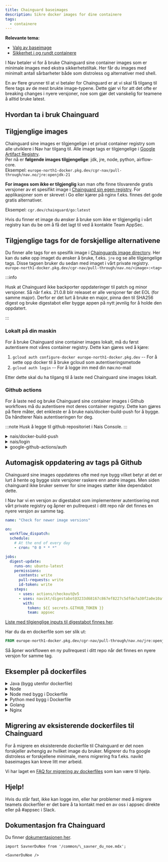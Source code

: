 ```yaml
---
title: Chainguard baseimages
description: Sikre docker images for dine containere
tags:
  - containere
---
```


**Relevante tema:**

- [Valg av baseimage](/docs/sikker-utvikling/baseimages)
- [Sikkerhet i og rundt containere](/docs/sikker-utvikling/containere)

I Nav betaler vi for å bruke Chainguard sine container images som er minimale images med ekstra sikkerhetstiltak. Her får du images med minimalt antall sårbarheter både som distroless og alternativer med shell.

En av flere grunner til at vi betaler for Chainguard er at vi skal få tilgang til flere tags av de mest brukte image-typene. Dette gjør vi for att det ofte er breaking changes i nyere versjoner, noe som gjør det vanskelig for teamene å alltid bruke latest.

## Hvordan ta i bruk Chainguard

## Tilgjenglige images

Chainguard sine images er tilgjengelige i et privat container registry som alle utviklere i Nav har tilgang til. Alle image tags er tilgjengelige i [Google Artifact Registry](https://console.cloud.google.com/artifacts/docker/cgr-nav/europe-north1/pull-through).<br />
Per nå er <b>følgende images tilgjengelige</b>: jdk, jre, node, python, airflow-core.<br />
Eksempel: `europe-north1-docker.pkg.dev/cgr-nav/pull-through/nav.no/jre:openjdk-21`

<b>For images som ikke er tilgjenglig</b> kan man ofte finne tilsvarende gratis versjoner av et spesifikt image i [Chainguard sin egen registry](https://images.chainguard.dev/). For applikasjoner som er skrevet i Go eller kjører på nginx f.eks. finnes det gode gratis alternativer.

Eksempel: `cgr.dev/chainguard/go:latest`

Hvis du finner et image du ønsker å bruke som ikke er tilgjengelig i vårt registry kan du be om å få det lagt til ved å kontakte Team AppSec.

## Tilgjenglige tags for de forskjellige alternativene

Du finner alle tags for en spesifik image i [Chainguards image directory](https://images.chainguard.dev/). Her kan du søke opp imaget du ønsker å bruke, f.eks. `jre` og se alle tilgjengelige tags. Disse tagsen bruker du sedan med imaget i vårt private registry. `europe-north1-docker.pkg.dev/cgr-nav/pull-through/nav.no/<image>:<tag>`

:::info

Husk at Chainguard ikke backporter oppdateringer til patch og minor versjoner. Så når f.eks. 21.0.8 blir releaset er alle versjoner før det EOL (for samme major). Derfor er det lurt å bruke en major, pinna den til SHA256 digest og bruke digestabot eller bygge appen på nytt jevnlig for å holde den oppdatert.

:::

### Lokalt på din maskin

For å bruke Chainguard sine container images lokalt, må du først autentisere mot våres container registry. Dette kan gjøres ved å kjøre:

1. `gcloud auth configure-docker europe-north1-docker.pkg.dev` -- For å sette opp docker til å bruke gcloud som autentiseringsmetode
2. `gcloud auth login` -- For å logge inn med din nav.no-mail

Etter dette skal du ha tilgang til å laste ned Chainguard sine images lokalt.

### Github actions

For å laste ned og bruke Chainguard sine container images i Github workflows må du autentisere mot deres container registry. Dette kan gjøres på flere måter, det enkleste er å bruke nais/docker-build-push for å bygge. Da håndterer Nais autentiseringen for deg.

:::note
Husk å legge til github repositoriet i Nais Console.
:::

<details>
<summary>nais/docker-build-push</summary>

```yaml
jobs:
  build:
    runs-on: ubuntu-latest
    permissions:
      contents: read
      id-token: write
    steps:
      - uses: actions/checkout@v4
      - uses: nais/docker-build-push@v0
        id: docker-push
        with:
          team: myteam # required
```

</details>

<details>
<summary>nais/login</summary>

```yaml
jobs:
  build:
    runs-on: ubuntu-latest
    permissions:
      id-token: write
    steps:
      - uses: nais/login@v0
        with:
          team: <ditt team>
```

</details>

<details>
<summary>google-github-actions/auth</summary>

Hvis dere bruker google-github-actions/auth unngå å bruke service account key. Bruk heller Workload Identity Federation. Dette krever at du har satt opp en Workload Identity Pool i GCP. Mer info [repoet til workflow-actionet](https://github.com/google-github-actions/auth?tab=readme-ov-file#indirect-wif)

```yaml
jobs:
  build:
    runs-on: ubuntu-latest
    permissions:
      id-token: write
    steps:
      - uses: google-github-actions/auth@v0
        with:
          credentials_json: ${{ secrets.GCP_CREDENTIALS }}
```

</details>

## Automagisk oppdatering av tags på Github

Chainguard sine images oppdateres ofte med nye bygg vilket betyr at det er lurt å hente og bygge siste versjoner raskere enn andre images. Men siden chainguard ikke bruker semver for sine images støtter ikke dependabot dette.

I Nav har vi en versjon av digestabot som implementerer autentisering mot vårt private registry og åpner en pullrequest i ditt repo når det finnes en nyere versjon av samme tag.

```yaml
name: "Check for newer image versions"

on:
  workflow_dispatch:
  schedule:
    # At the end of every day
    - cron: "0 0 * * *"

jobs:
  digest-update:
    runs-on: ubuntu-latest
    permissions:
      contents: write
      pull-requests: write
      id-token: write
    steps:
      - uses: actions/checkout@v5
      - uses: navikt/digestabot@3233d68167c867ef8227c5dfde7a30f2a0e10af0
        with:
          token: ${{ secrets.GITHUB_TOKEN }}
          team: appsec
```

[Liste med tilgjenglige inputs til digestabot finnes her](https://github.com/navikt/digestabot?tab=readme-ov-file#inputs).

Har du da en dockerfile som ser slik ut:

```Dockerfile
FROM europe-north1-docker.pkg.dev/cgr-nav/pull-through/nav.no/jre:openjdk-21@sha256:6534a2dd81db8998c70b6b7851a0b665b815372a1444184b2e704edfbd4ee27c
```

Så åpner workflowen en ny pullrequest i ditt repo når det finnes en nyere versjon for samme tag.

## Eksempler på dockerfiles

<details>
<summary>Java (bygg utenfor dockerfile)</summary>

```Dockerfile
FROM europe-north1-docker.pkg.dev/cgr-nav/pull-through/nav.no/jre:openjdk-21
COPY target/app.jar app.jar
CMD ["-jar","app.jar"]
```

</details>

<details>
<summary>Node</summary>

```Dockerfile
FROM europe-north1-docker.pkg.dev/cgr-nav/pull-through/nav.no/node:22

ENV NODE_ENV production
ENV NPM_CONFIG_CACHE /tmp

WORKDIR /app

COPY dist dist/
COPY server server/

EXPOSE 8080
CMD ["server/dist/index.js"]
```

</details>

<details>
<summary>Node med bygg i Dockerfile</summary>

```Dockerfile
FROM europe-north1-docker.pkg.dev/cgr-nav/pull-through/nav.no/node:22-dev AS builder
WORKDIR /app
COPY . /app
RUN npm ci
RUN npm run build

FROM europe-north1-docker.pkg.dev/cgr-nav/pull-through/nav.no/node:22
WORKDIR /app
COPY --from=builder /app /app
CMD ["build/server.js"]
```

</details>

<details>
<summary>Python med bygg i Dockerfile</summary>

```Dockerfile
FROM europe-north1-docker.pkg.dev/cgr-nav/pull-through/nav.no/python:3.12-dev AS builder

WORKDIR /app

RUN python3 -m venv venv
ENV PATH=/app/venv/bin:$PATH
COPY requirements.txt requirements.txt
RUN pip install -r requirements.txt

FROM europe-north1-docker.pkg.dev/cgr-nav/pull-through/nav.no/python:3.12 AS runner

WORKDIR /app

COPY src/ .
COPY --from=builder /app/venv /app/venv
ENV PATH="/app/venv/bin:$PATH"

ENTRYPOINT ["python", "main.py"]
```

</details>

<details>
<summary>Golang</summary>

```Dockerfile
FROM cgr.dev/chainguard/go:latest AS builder
ENV GOOS=linux
ENV CGO_ENABLED=0
ENV GO111MODULE=on
COPY . /src
WORKDIR /src
RUN go mod download
RUN go build -a -installsuffix cgo -o /bin/myapp ./cmd/myapp

FROM cgr.dev/chainguard/static:latest
WORKDIR /app
COPY --from=builder /bin/myapp /app/myapp
ENTRYPOINT ["/app/myapp"]
```

</details>

<details>
<summary>Nginx</summary>

```Dockerfile
FROM cgr.dev/chainguard/node:latest-dev AS build
USER root
WORKDIR /app
COPY package*.json ./
RUN npm ci
COPY . .
RUN npm run build

FROM cgr.dev/chainguard/nginx AS production
COPY --from=build /app/build /usr/share/nginx/html
COPY nginx.conf /etc/nginx/conf.d/default.conf
EXPOSE 8080
```

</details>

## Migrering av eksisterende dockerfiles til Chainguard

For å migrere en eksisterende dockerfile til Chainguard er det noen forskjeller avhengig av hvilket image du bruker. Migrerer du fra google distroless er forskjellene minimale, mens migrering fra f.eks. navikt baseimages kan kreve litt mer arbeid.

Vi har laget en [FAQ for migrering av dockerfiles](/docs/sikker-utvikling/baseimages) som kan være til hjelp.

## Hjelp!

Hvis du står fast, ikke kan logge inn, eller har problemer med å migrere teamets dockerfiler er det bare å ta kontakt med en av oss i appsec direkte eller på #appsec i Slack.

## Dokumentasjon fra Chainguard

Du finner [dokumentasjonen her](https://edu.chainguard.dev/).

```mdx-code-block
import SavnerDuNoe from '/common/\_savner_du_noe.mdx';

<SavnerDuNoe />
```
